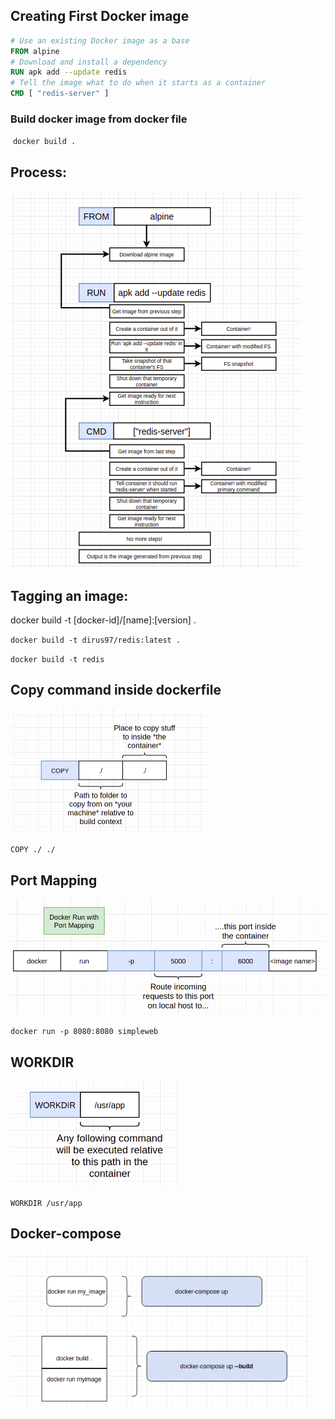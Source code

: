 ## Creating First Docker image

```dockerfile
# Use an existing Docker image as a base
FROM alpine
# Download and install a dependency
RUN apk add --update redis
# Tell the image what to do when it starts as a container
CMD [ "redis-server" ]
```

### Build docker image from docker file 

​	`docker build .`

## Process:

<img src="./images/Screenshot from 2021-05-08 11-56-03.png" style="zoom:100%;" />

## Tagging an image:

docker build -t [docker-id]/[name]:[version] .

`docker build -t dirus97/redis:latest .`

`docker build -t redis`

## Copy command inside dockerfile

<img src="./images/Screenshot from 2021-05-08 15-16-24.png" style="zoom:50%;" />

`COPY ./ ./`

## Port Mapping

<img src="./images/Screenshot from 2021-05-08 15-20-11.png" style="zoom:67%;" />

`docker run -p 8080:8080 simpleweb`

## WORKDIR

<img src="./images/Screenshot from 2021-05-08 15-37-44.png" style="zoom:67%;" />

`WORKDIR /usr/app`

## Docker-compose

<img src="./images/Screenshot from 2021-05-08 18-47-39.png" style="zoom: 80%;" />

